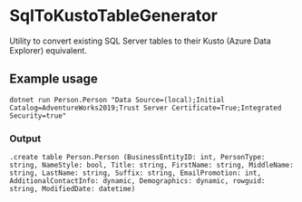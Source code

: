 # SqlToKustoTableGenerator
Utility to convert existing SQL Server tables to their Kusto (Azure Data Explorer) equivalent.

## Example usage

```
dotnet run Person.Person "Data Source=(local);Initial Catalog=AdventureWorks2019;Trust Server Certificate=True;Integrated Security=true"
```

### Output

```
.create table Person.Person (BusinessEntityID: int, PersonType: string, NameStyle: bool, Title: string, FirstName: string, MiddleName: string, LastName: string, Suffix: string, EmailPromotion: int, AdditionalContactInfo: dynamic, Demographics: dynamic, rowguid: string, ModifiedDate: datetime)
```